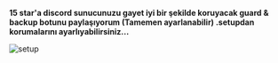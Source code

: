 **15 star'a discord sunucunuzu gayet iyi bir şekilde koruyacak guard & backup botunu paylaşıyorum (Tamemen ayarlanabilir) .setupdan korumalarını ayarlıyabilirsiniz...**

![setup](https://cdn.discordapp.com/attachments/1297169871947169862/1297594630225006723/image.png?ex=67167eab&is=67152d2b&hm=0622ffa51a3ff3db77c32701db25fbfdef8eafb398686e11e0685da4c619b5ae&)
